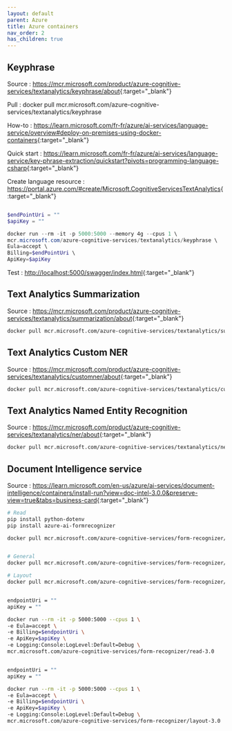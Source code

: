 ```yaml
---
layout: default
parent: Azure
title: Azure containers
nav_order: 2
has_children: true
---
```


## Keyphrase

Source : <https://mcr.microsoft.com/product/azure-cognitive-services/textanalytics/keyphrase/about>{:target="_blank"}

Pull :  docker pull mcr.microsoft.com/azure-cognitive-services/textanalytics/keyphrase

How-to : <https://learn.microsoft.com/fr-fr/azure/ai-services/language-service/overview#deploy-on-premises-using-docker-containers>{:target="_blank"}

Quick start : <https://learn.microsoft.com/fr-fr/azure/ai-services/language-service/key-phrase-extraction/quickstart?pivots=programming-language-csharp>{:target="_blank"}

Create language resource : <https://portal.azure.com/#create/Microsoft.CognitiveServicesTextAnalytics>{:target="_blank"}

``` powershell

$endPointUri = ""
$apiKey = ""

docker run --rm -it -p 5000:5000 --memory 4g --cpus 1 \
mcr.microsoft.com/azure-cognitive-services/textanalytics/keyphrase \
Eula=accept \
Billing=$endPointUri \
ApiKey=$apiKey

```

Test : <http://localhost:5000/swagger/index.html>{:target="_blank"}

## Text Analytics Summarization

Source : <https://mcr.microsoft.com/product/azure-cognitive-services/textanalytics/summarization/about>{:target="_blank"}

``` bash
docker pull mcr.microsoft.com/azure-cognitive-services/textanalytics/summarization:cpu
```

## Text Analytics Custom NER

Source : <https://mcr.microsoft.com/product/azure-cognitive-services/textanalytics/customner/about>{:target="_blank"}

``` bash
docker pull mcr.microsoft.com/azure-cognitive-services/textanalytics/customner:3.0.72991232-onprem-amd64
```

## Text Analytics Named Entity Recognition

Source : <https://mcr.microsoft.com/product/azure-cognitive-services/textanalytics/ner/about>{:target="_blank"}

``` bash
docker pull mcr.microsoft.com/azure-cognitive-services/textanalytics/ner:latest
```

## Document Intelligence service

Source : <https://learn.microsoft.com/en-us/azure/ai-services/document-intelligence/containers/install-run?view=doc-intel-3.0.0&preserve-view=true&tabs=business-card>{:target="_blank"}


``` bash
# Read
pip install python-dotenv
pip install azure-ai-formrecognizer

docker pull mcr.microsoft.com/azure-cognitive-services/form-recognizer/read-3.0


# General
docker pull mcr.microsoft.com/azure-cognitive-services/form-recognizer/document-3.0

# Layout
docker pull mcr.microsoft.com/azure-cognitive-services/form-recognizer/layout-3.0

```


``` bash

endpointUri = ""
apiKey = ""

docker run --rm -it -p 5000:5000 --cpus 1 \
-e Eula=accept \
-e Billing=$endpointUri \
-e ApiKey=$apiKey \
-e Logging:Console:LogLevel:Default=Debug \
mcr.microsoft.com/azure-cognitive-services/form-recognizer/read-3.0

```

``` bash

endpointUri = ""
apiKey = ""

docker run --rm -it -p 5000:5000 --cpus 1 \
-e Eula=accept \
-e Billing=$endpointUri \
-e ApiKey=$apiKey \
-e Logging:Console:LogLevel:Default=Debug \
mcr.microsoft.com/azure-cognitive-services/form-recognizer/layout-3.0

```
